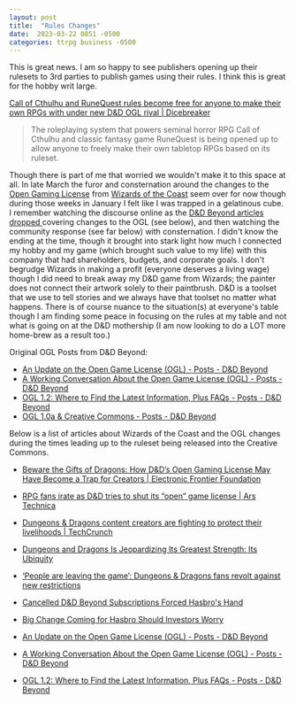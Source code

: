 ```yaml
---
layout: post
title:  "Rules Changes"
date:  2023-03-22 0851 -0500
categories: ttrpg business -0500
---
```

This is great news. I am so happy to see publishers opening up their rulesets to 3rd parties to publish games using their rules. I think this is great for the hobby writ large.

[Call of Cthulhu and RuneQuest rules become free for anyone to make their own RPGs with under new D&D OGL rival | Dicebreaker](https://www.dicebreaker.com/companies/chaosium/news/basic-roleplaying-open-rpg-creative-licence-call-of-cthulhu-runequest)

> The roleplaying system that powers seminal horror RPG Call of Cthulhu and classic fantasy game RuneQuest is being opened up to allow anyone to freely make their own tabletop RPGs based on its ruleset.

Though there is part of me that worried we wouldn't make it to this space at all. In late March the furor and consternation around the changes to the [Open Gaming License](https://media.wizards.com/2016/downloads/SRD-OGL_V1.1.pdf) from [Wizards of the Coast](https://company.wizards.com/en) seem over for now though during those weeks in January I felt like I was trapped in a gelatinous cube. I remember watching the discourse online as the [D&D Beyond articles dropped ](https://www.dndbeyond.com/posts) covering changes to the OGL (see below), and then watching the community response (see far below) with consternation. I didn't know the ending at the time, though it brought into stark light how much I connected my hobby and my game (which brought such value to my life) with this company that had shareholders, budgets, and corporate goals. I don't begrudge Wizards in making a profit (everyone deserves a living wage) though I did need to break away my D&D game from Wizards; the painter does not connect their artwork solely to their paintbrush. D&D is a toolset that we use to tell stories and we always have that toolset no matter what happens. There is of course nuance to the situation(s) at everyone's table though I am finding some peace in focusing on the rules at my table and not what is going on at the D&D mothership (I am now looking to do a LOT more home-brew as a result too.)




Original OGL Posts from D&D Beyond:

- [An Update on the Open Game License (OGL) - Posts - D&D Beyond](https://www.dndbeyond.com/posts/1423-an-update-on-the-open-game-license-ogl)
- [A Working Conversation About the Open Game License (OGL) - Posts - D&D Beyond](https://www.dndbeyond.com/posts/1428-a-working-conversation-about-the-open-game-license)
- [OGL 1.2: Where to Find the Latest Information, Plus FAQs - Posts - D&D Beyond](https://www.dndbeyond.com/posts/1433-ogl-1-2-where-to-find-the-latest-information-plus)
- [OGL 1.0a & Creative Commons - Posts - D&D Beyond](https://www.dndbeyond.com/posts/1439-ogl-1-0a-creative-commons)

Below is a list of articles about Wizards of the Coast and the OGL changes during the times leading up to the ruleset being released into the Creative Commons. 

- [Beware the Gifts of Dragons: How D&D’s Open Gaming License May Have Become a Trap for Creators | Electronic Frontier Foundation](https://www.eff.org/deeplinks/2023/01/beware-gifts-dragons-how-dds-open-gaming-license-may-have-become-trap-creators)

- [RPG fans irate as D&D tries to shut its “open” game license | Ars Technica](https://arstechnica.com/gaming/2023/01/rpg-fans-irate-as-dd-tries-to-shut-its-open-game-license/)

- [Dungeons & Dragons content creators are fighting to protect their livelihoods | TechCrunch](https://techcrunch.com/2023/01/12/dungeons-and-dragons-ogl-wizards-of-the-coast/)

- [Dungeons and Dragons Is Jeopardizing Its Greatest Strength: Its Ubiquity](https://www.vice.com/en/article/3ad9kn/dungeons-and-dragons-is-jeopardizing-its-greatest-strength-its-ubiquity)

- [‘People are leaving the game’: Dungeons & Dragons fans revolt against new restrictions](https://www.theguardian.com/games/2023/jan/12/dungeons-and-dragons-wizards-of-the-coast-ogl)

- [Cancelled D&D Beyond Subscriptions Forced Hasbro's Hand](https://gizmodo.com/dungeons-dragons-wizards-hasbro-ogl-open-game-license-1849981136)

- [Big Change Coming for Hasbro Should Investors Worry](https://www.fool.com/investing/2023/01/17/big-change-coming-for-hasbro-should-investor-worry/)


- [An Update on the Open Game License (OGL) - Posts - D&D Beyond](https://www.dndbeyond.com/posts/1423-an-update-on-the-open-game-license-ogl)


- [A Working Conversation About the Open Game License (OGL) - Posts - D&D Beyond](https://www.dndbeyond.com/posts/1428-a-working-conversation-about-the-open-game-license)


- [OGL 1.2: Where to Find the Latest Information, Plus FAQs - Posts - D&D Beyond](https://www.dndbeyond.com/posts/1433-ogl-1-2-where-to-find-the-latest-information-plus)
